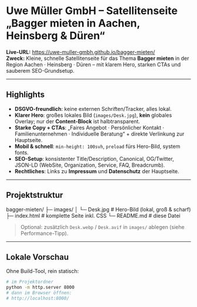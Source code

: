 # Uwe Müller GmbH – Satellitenseite „Bagger mieten in Aachen, Heinsberg & Düren“

**Live-URL:** https://uwe-muller-gmbh.github.io/bagger-mieten/  
**Zweck:** Kleine, schnelle Satellitenseite für das Thema **Bagger mieten** in der Region Aachen · Heinsberg · Düren – mit klarem Hero, starken CTAs und sauberem SEO-Grundsetup.

---

## Highlights

- **DSGVO-freundlich**: keine externen Schriften/Tracker, alles lokal.
- **Klarer Hero**: großes lokales Bild (`images/Desk.jpg`), **kein** globales Overlay; nur der **Content-Block** ist halbtransparent.
- **Starke Copy + CTAs**: „Faires Angebot · Persönlicher Kontakt · Familienunternehmen · Individuelle Beratung“ + direkte Verlinkung zur Hauptseite.
- **Mobil & schnell**: `min-height: 100svh`, `preload` fürs Hero-Bild, system fonts.
- **SEO-Setup**: konsistenter Title/Description, Canonical, OG/Twitter, JSON-LD (WebSite, Organization, Service, FAQ, Breadcrumb).
- **Rechtliches**: Links zu **Impressum** und **Datenschutz** der Hauptseite.

---

## Projektstruktur

bagger-mieten/
├─ images/
│ └─ Desk.jpg # Hero-Bild (lokal, groß & scharf)
├─ index.html # komplette Seite inkl. CSS
└─ README.md # diese Datei



> Optional: zusätzlich `Desk.webp` / `Desk.avif` in `images/` ablegen (siehe Performance-Tipp).

---

## Lokale Vorschau

Ohne Build-Tool, rein statisch:

```bash
# im Projektordner
python -m http.server 8000
# dann im Browser öffnen:
# http://localhost:8000/
